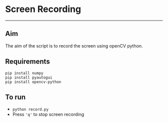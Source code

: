# Screen Recording
- - - - - -
## Aim
The aim of the script is to record the screen using openCV python.

## Requirements
```pip install numpy```</br>
```pip install pyautogui```</br>
```pip install opencv-python```</br>

## To run
- ```python record.py```
- Press ```'q'``` to stop screen recording
